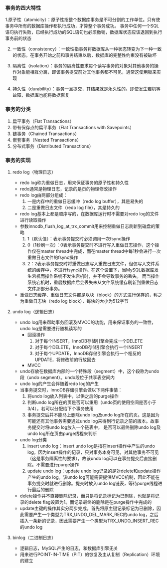### 事务的四大特性

1.原子性（atomicity）：原子性指整个数据库事务是不可分割的工作单位。只有使事务中所有的数据库操作都执行成功，才算整个事务成功。
事务中任何一个SQL语句执行失败，已经执行成功的SQL语句也必须撤销，数据库状态应该退回到执行事务前的状态

2. 一致性（consistency）：一致性指事务将数据库从一种状态转变为下一种一致的状态。在事务开始之前和事务结束以后，数据库的完整性约束没有被破坏

3. 隔离性（isolation）：事务的隔离性要求每个读写事务的对象对其他事务的操作对象能相互分离，即该事务提交前对其他事务都不可见，通常这使用锁来实现

4. 持久性（durability）：事务一旦提交，其结果就是永久性的。即使发生宕机等故障，数据库也能将数据恢复

### 事务的分类

1. 扁平事务（Flat Transactions）
2. 带有保存点的扁平事务（Flat Transactions with Savepoints）
3. 链事务（Chained Transactions）
4. 嵌套事务（Nested Transactions）
5. 分布式事务（Distributed Transactions）

### 事务的实现

1. redo log（物理日志）
    - redo log称为重做日志，用来保证事务的原子性和持久性
    - redo通常是物理日志，记录的是页的物理修改操作
    - redo log由两部分组成：
        1. 一是内存中的重做日志缓冲（redo log buffer），其是易失的
        2. 二是重做日志文件（redo log file），其是持久的
    - redo log基本上都是顺序写的，在数据库运行时不需要对redo log的文件进行读取操作
    - 参数innodb_flush_log_at_trx_commit用来控制重做日志刷新到磁盘的策略
        1. 1（默认值）：表示事务提交时必须调用一次fsync操作
        2. 0（1秒刷一次）：0表示事务提交时不进行写入重做日志操作，这个操作仅在master thread中完成，而在master thread中每1秒会进行一次重做日志文件的fsync操作
        3. 2：2表示事务提交时将重做日志写入重做日志文件，但仅写入文件系统的缓存中，不进行fsync操作。在这个设置下，当MySQL数据库发生宕机而操作系统不发生宕机时，并不会导致事务的丢失。
           而当操作系统宕机时，重启数据库后会丢失未从文件系统缓存刷新到重做日志文件那部分事务。
    - 重做日志缓存、重做日志文件都是以块（block）的方式进行保存的，称之为重做日志块（redo log block），每块的大小为512字节


2. undo log（逻辑日志）
    - undo log用来帮助事务回滚及MVCC的功能，用来保证事务的一致性，undo log是需要进行随机读写的
        - 回滚操作
            1. 对于每个INSERT，InnoDB存储引擎会完成一个DELETE
            2. 对于每个DELETE，InnoDB存储引擎会执行一个INSERT
            3. 对于每个UPDATE，InnoDB存储引擎会执行一个相反的UPDATE，将修改前的行放回去
        - MVCC
    - undo存放在数据库内部的一个特殊段（segment）中，这个段称为undo段（undo segment）。undo段位于共享表空间内
    - undo log的产生会伴随着redo log的产生
    - 当事务提交时，InnoDB存储引擎会做以下两件事情：
        1. 将undo log放入列表中，以供之后的purge操作
        2. 判断undo log所在的页是否可以重用（undo页的使用空间是否小于3/4），若可以分配给下个事务使用
        3. 事务提交后并不能马上删除undo log及undo log所在的页。这是因为可能还有其他事务需要通过undo log来得到行记录之前的版本。故事务提交时将undo log放入一个链表中， 是否可以最终删除undo
           log及undo log所在页由purge线程来判断
    - undo log分类
        1. insert undo log：insert undo log是指在insert操作中产生的undo log。因为insert操作的记录，只对事务本身可见，对其他事务不可见（这是事务隔离性的要求），故该undo
           log可以在事务提交后直接删除。不需要进行purge操作
        2. update undo log：update undo log记录的是对delete和update操作产生的undo log。该undo
           log可能需要提供MVCC机制，因此不能在事务提交时就进行删除。提交时放入undo log链表，等待purge线程进行最后的删除
    - delete操作并不直接删除记录，而只是将记录标记为已删除，也就是将记录的delete flag设置为1。而记录最终的删除是在purge操作中完成的
    - update主键的操作其实分两步完成。首先将原主键记录标记为已删除，因此需要产生一个类型为TRX_UNDO_DEL_MARK_REC的undo
      log，之后插入一条新的记录，因此需要产生一个类型为TRX_UNDO_INSERT_REC的undo log


3. binlog（二进制日志）
    - 逻辑日志，MySQL产生的日志，和数据库引擎无关
    - 用来进行POINT-IN-TIME（PIT）的恢复及主从复制（Replication）环境的建立

